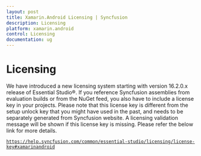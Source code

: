 ```yaml
---
layout: post
title: Xamarin.Android Licensing | Syncfusion
description: Licensing
platform: xamarin.android
control: Licensing
documentation: ug
---
```


# Licensing
We have introduced a new licensing system starting with version 16.2.0.x release of Essential Studio®. If you reference Syncfusion assemblies from evaluation builds or from the NuGet feed, you also have to include a license key in your projects. Please note that this license key is different from the setup unlock key that you might have used in the past, and needs to be separately generated from Syncfusion website. A licensing validation message will be shown if this license key is missing. Please refer the below link for more details.
 
 
[`https://help.syncfusion.com/common/essential-studio/licensing/license-key#xamarinandroid`](https://help.syncfusion.com/common/essential-studio/licensing/license-key#xamarinandroid)

